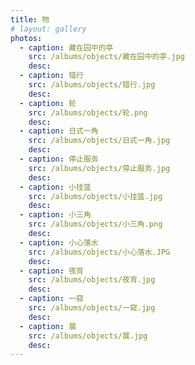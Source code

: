 ```yaml
---
title: 物
# layout: gallery
photos:
  - caption: 藏在园中的亭
    src: /albums/objects/藏在园中的亭.jpg
    desc: 
  - caption: 错行
    src: /albums/objects/错行.jpg
    desc: 
  - caption: 轮
    src: /albums/objects/轮.png
    desc: 
  - caption: 日式一角
    src: /albums/objects/日式一角.jpg
    desc: 
  - caption: 停止服务
    src: /albums/objects/停止服务.jpg
    desc: 
  - caption: 小挂篮
    src: /albums/objects/小挂篮.jpg
    desc: 
  - caption: 小三角
    src: /albums/objects/小三角.png
    desc: 
  - caption: 小心落水
    src: /albums/objects/小心落水.JPG
    desc: 
  - caption: 夜宵
    src: /albums/objects/夜宵.jpg
    desc: 
  - caption: 一窥
    src: /albums/objects/一窥.jpg
    desc: 
  - caption: 展
    src: /albums/objects/展.jpg
    desc: 
---
```

